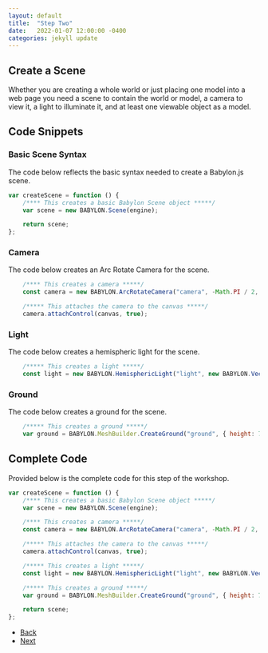 ```yaml
---
layout: default
title:  "Step Two"
date:   2022-01-07 12:00:00 -0400
categories: jekyll update
---
```

## Create a Scene

Whether you are creating a whole world or just placing one model into a web page you need a scene to contain the world or model, a camera to view it, a light to illuminate it, and at least one viewable object as a model.

## Code Snippets

### Basic Scene Syntax

The code below reflects the basic syntax needed to create a Babylon.js scene.

```javascript
var createScene = function () {
    /**** This creates a basic Babylon Scene object *****/
    var scene = new BABYLON.Scene(engine);

    return scene;
};
```

### Camera

The code below creates an Arc Rotate Camera for the scene.

```javascript
    /**** This creates a camera *****/
    const camera = new BABYLON.ArcRotateCamera("camera", -Math.PI / 2, Math.PI / 2.5, 10, new BABYLON.Vector3(0, 0, 0));

    /***** This attaches the camera to the canvas *****/
    camera.attachControl(canvas, true);
```

### Light

The code below creates a hemispheric light for the scene.

```javascript
    /***** This creates a light *****/
    const light = new BABYLON.HemisphericLight("light", new BABYLON.Vector3(0, 1, 0), scene);
```

### Ground

The code below creates a ground for the scene.

```javascript
    /***** This creates a ground *****/
    var ground = BABYLON.MeshBuilder.CreateGround("ground", { height: 7, width: 7, subdivisions: 4 }, scene);
```

## Complete Code

Provided below is the complete code for this step of the workshop.

```javascript
var createScene = function () {
    /**** This creates a basic Babylon Scene object *****/
    var scene = new BABYLON.Scene(engine);

    /**** This creates a camera *****/
    const camera = new BABYLON.ArcRotateCamera("camera", -Math.PI / 2, Math.PI / 2.5, 10, new BABYLON.Vector3(0, 0, 0));

    /***** This attaches the camera to the canvas *****/
    camera.attachControl(canvas, true);

    /***** This creates a light *****/
    const light = new BABYLON.HemisphericLight("light", new BABYLON.Vector3(0, 1, 0), scene);

    /***** This creates a ground *****/
    var ground = BABYLON.MeshBuilder.CreateGround("ground", { height: 7, width: 7, subdivisions: 4 }, scene);

    return scene;
};
```

<ul class="actions">
<li><a href="https://gcordido.github.io/babylon-student-workshop/jekyll/update/2022/01/08/step-one.html" class="button special">Back</a></li>
<li><a href="https://gcordido.github.io/babylon-student-workshop/jekyll/update/2022/01/06/step-three.html" class="button">Next</a></li>
</ul>